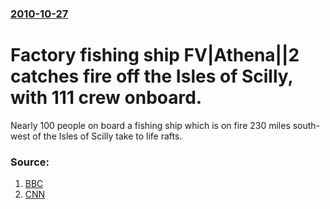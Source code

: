 ### [2010-10-27](/news/2010/10/27/index.md)

# Factory fishing ship FV|Athena||2 catches fire off the Isles of Scilly, with 111 crew onboard. 

Nearly 100 people on board a fishing ship which is on fire 230 miles south-west of the Isles of Scilly take to life rafts.


### Source:

1. [BBC](http://www.bbc.co.uk/news/uk-england-cornwall-11633974)
2. [CNN](http://edition.cnn.com/2010/WORLD/europe/10/27/uk.ship.rescue/index.html?eref=edition)
